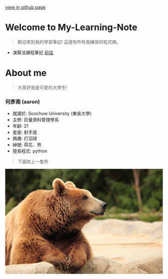 [view in github page](https://aaron1aaron2.github.io/my-learning-note/)
# Welcome to My-Learning-Note
> 歡迎來到我的學習筆記! 
> 這邊有所有我練習的程式碼。

* 演算法課程筆記 [前往](https://hackmd.io/eyI8SlFBTmqZjkdSEgQb-g)

# About me
> 大家好我是可愛的大學生!

### 何彥南 (aaron)
* 就讀於: Soochow University (東吳大學)
* 主修: 巨量資料管理學系
* 年齡: 21
* 星座: 射手座
* 興趣: 打羽球
* 綽號: 荷花、熊
* 擅長程式: python 

> 下面附上一隻熊

![](image/bear.jpg)


